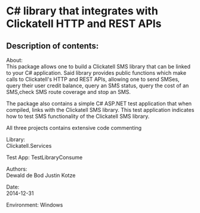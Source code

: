 C# library that integrates with Clickatell HTTP and REST APIs
==============================================================

Description of contents:
------------------------
About:            
This package allows one to build a Clickatell SMS library that can be linked to your C# application. Said library provides public functions which make calls to Clickatell's HTTP and REST APIs, allowing one to send SMSes, query their user credit balance, query an SMS status, query the cost of an SMS,check SMS route coverage and stop an SMS.

The package also contains a simple C# ASP.NET test application that when compiled, links with the Clickatell SMS library. This test application indicates how to test SMS functionality of the Clickatell SMS library.

All three projects contains extensive code commenting

Library:    
Clickatell.Services

Test App:
TestLibraryConsume

Authors:    
Dewald de Bod
Justin Kotze

Date:    
2014-12-31

Environment:
Windows


     
